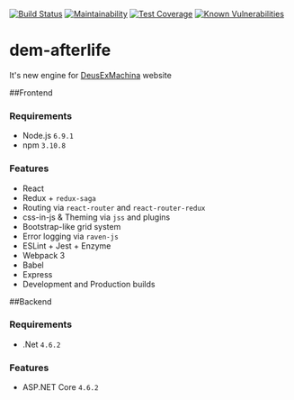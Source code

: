 [![Build Status](https://travis-ci.org/AndreyShpilevoy/dem-afterlife.svg?branch=master)](https://travis-ci.org/AndreyShpilevoy/dem-afterlife)
[![Maintainability](https://api.codeclimate.com/v1/badges/802ab4a1c02126df4bda/maintainability)](https://codeclimate.com/github/AndreyShpilevoy/dem-afterlife/maintainability)
[![Test Coverage](https://api.codeclimate.com/v1/badges/802ab4a1c02126df4bda/test_coverage)](https://codeclimate.com/github/AndreyShpilevoy/dem-afterlife/test_coverage)
[![Known Vulnerabilities](https://snyk.io/test/github/andreyshpilevoy/dem-afterlife/badge.svg?targetFile=src%2Fdem-afterlife-ui%2Fpackage.json)](https://snyk.io/test/github/andreyshpilevoy/dem-afterlife?targetFile=src%2Fdem-afterlife-ui%2Fpackage.json)

# dem-afterlife
It's new engine for [DeusExMachina](http://dem.org.ua) website

##Frontend
### Requirements
- Node.js ```6.9.1```
- npm ```3.10.8```

### Features
- React
- Redux + ```redux-saga```
- Routing via ```react-router``` and ```react-router-redux```
- css-in-js & Theming via ```jss``` and plugins
- Bootstrap-like grid system
- Error logging via ```raven-js```
- ESLint + Jest + Enzyme
- Webpack 3
- Babel
- Express
- Development and Production builds

##Backend
### Requirements
- .Net ```4.6.2```

### Features
- ASP.NET Core ```4.6.2```
